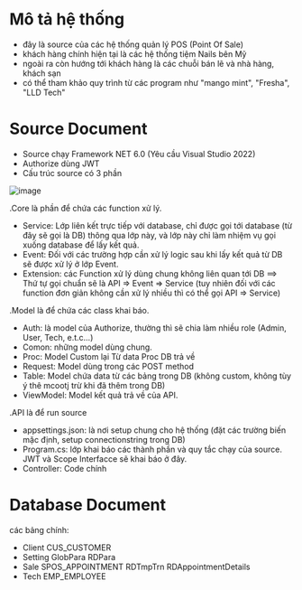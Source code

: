 # Mô tả hệ thống
- đây là source của các hệ thống quản lý POS (Point Of Sale)
- khách hàng chính hiện tại là các hệ thống tiệm Nails bên Mỹ
- ngoài ra còn hướng tới khách hàng là các chuỗi bán lẽ và nhà hàng, khách sạn
- có thể tham khảo quy trình từ các program như "mango mint", "Fresha", "LLD Tech"

# Source Document
- Source chạy Framework NET 6.0 (Yêu cầu Visual Studio 2022)
- Authorize dùng JWT
- Cấu trúc source có 3 phần

  
![image](https://github.com/hposvinhhien/Test-API/assets/111078757/f9dc9315-16ec-47c0-a10d-66c55b41c891)

.Core là phần để chứa các function xử lý.
  * Service: Lớp liên kết trực tiếp với database, chỉ được gọi tới database (từ đây sẽ gọi là DB) thông qua lớp này, và lớp này chỉ làm nhiệm vụ gọi xuống database để lấy kết quả.
  * Event: Đối với các trường hợp cần xử lý logic sau khi lấy kết quả từ DB sẽ được xử lý ở lớp Event.
  * Extension: các Function xử lý dùng chung không liên quan tới DB
==> Thứ tự gọi chuẩn sẽ là API => Event => Service (tuy nhiên đối với các function đơn giản không cần xử lý nhiều thì có thể gọi API => Service)
    
.Model là để chứa các class khai báo.
  * Auth: là model của Authorize, thường thì sẽ chia làm nhiều role (Admin, User, Tech, e.t.c...)
  * Comon: những model dùng chung.
  * Proc: Model Custom lại Từ data Proc DB trả về
  * Request: Model dùng trong các POST method
  * Table: Model chứa data từ các bảng trong DB (không custom, không tùy ý thê mcootj trừ khi đã thêm trong 
DB)
  * ViewModel: Model kết quả trả về của API.
    
.API là để run source
  * appsettings.json: là nơi setup chung cho hệ thống (đặt các trường biến mặc định, setup connectionstring trong DB)
  * Program.cs: lớp khai báo các thành phần và quy tắc chạy của source. JWT và Scope Interfacce sẽ khai báo ở đây.
  * Controller: Code chính

# Database Document

các bảng chính:
- Client
  CUS_CUSTOMER
- Setting
  GlobPara
  RDPara
- Sale
  SPOS_APPOINTMENT
  RDTmpTrn
  RDAppointmentDetails
- Tech
  EMP_EMPLOYEE
